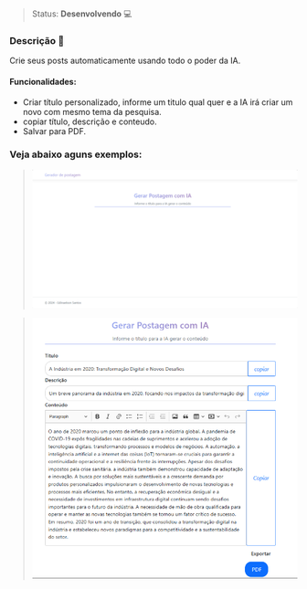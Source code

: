 >Status: **Desenvolvendo** 💻

### **Descrição** 📃
Crie seus posts automaticamente usando todo o poder da IA.

#### Funcionalidades:
- Criar título personalizado, informe um titulo qual quer e a IA irá criar um novo com mesmo tema da pesquisa.
- copiar título, descrição e conteudo.
- Salvar para PDF.

### Veja abaixo aguns exemplos: 
> <img title="a title" alt="Alt text" src="./img/img01.png">

> <img title="a title" alt="Alt text" src="./img/img02.png">